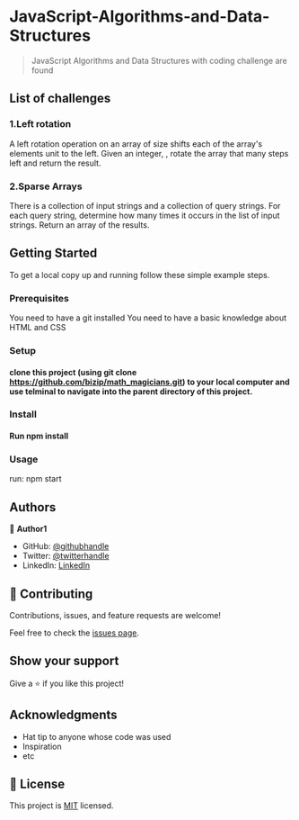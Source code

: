 # JavaScript-Algorithms-and-Data-Structures

> JavaScript Algorithms and Data Structures with coding challenge are found

## List of challenges

### 1.Left rotation
A left rotation operation on an array of size  shifts each of the array's elements  unit to the left. Given an integer, , rotate the array that many steps left and return the result.

### 2.Sparse Arrays

There is a collection of input strings and a collection of query strings. For each query string, determine how many times it occurs in the list of input strings. Return an array of the results.

## Getting Started

To get a local copy up and running follow these simple example steps.

### Prerequisites

You need to have a git installed
You need to have a basic knowledge about HTML and CSS

### Setup

#### clone this project (using git clone https://github.com/bizip/math_magicians.git) to your local computer and use telminal to navigate into the parent directory of this project.

### Install

#### Run npm install

### Usage

run: npm start

## Authors

👤 **Author1**

- GitHub: [@githubhandle](https://github.com/bizip)
- Twitter: [@twitterhandle](https://twitter.com/BizimunguPasca9)
- LinkedIn: [LinkedIn](www.linkedin.com/in/bizimungu)

## 🤝 Contributing

Contributions, issues, and feature requests are welcome!

Feel free to check the [issues page](../../issues/).

## Show your support

Give a ⭐️ if you like this project!

## Acknowledgments

- Hat tip to anyone whose code was used
- Inspiration
- etc

## 📝 License

This project is [MIT](./MIT.md) licensed.
